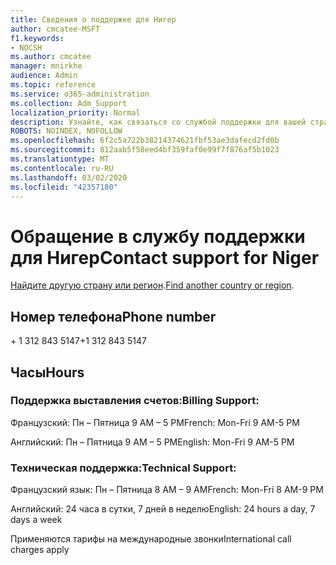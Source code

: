 ```yaml
---
title: Сведения о поддержке для Нигер
author: cmcatee-MSFT
f1.keywords:
- NOCSH
ms.author: cmcatee
manager: mnirkhe
audience: Admin
ms.topic: reference
ms.service: o365-administration
ms.collection: Adm_Support
localization_priority: Normal
description: Узнайте, как связаться со службой поддержки для вашей страны или региона.
ROBOTS: NOINDEX, NOFOLLOW
ms.openlocfilehash: 6f2c5a722b38214374621fbf53ae3dafecd2fd0b
ms.sourcegitcommit: 812aab5f58eed4bf359faf0e99f7f876af5b1023
ms.translationtype: MT
ms.contentlocale: ru-RU
ms.lasthandoff: 03/02/2020
ms.locfileid: "42357180"
---
```

# <a name="contact-support-for-niger"></a><span data-ttu-id="1132f-103">Обращение в службу поддержки для Нигер</span><span class="sxs-lookup"><span data-stu-id="1132f-103">Contact support for Niger</span></span>

<span data-ttu-id="1132f-104">[Найдите другую страну или регион](../contact-support-for-business-products.md).</span><span class="sxs-lookup"><span data-stu-id="1132f-104">[Find another country or region](../contact-support-for-business-products.md).</span></span>

## <a name="phone-number"></a><span data-ttu-id="1132f-105">Номер телефона</span><span class="sxs-lookup"><span data-stu-id="1132f-105">Phone number</span></span>
<span data-ttu-id="1132f-106">+ 1 312 843 5147</span><span class="sxs-lookup"><span data-stu-id="1132f-106">+1 312 843 5147</span></span>

## <a name="hours"></a><span data-ttu-id="1132f-107">Часы</span><span class="sxs-lookup"><span data-stu-id="1132f-107">Hours</span></span>
### <a name="billing-support"></a><span data-ttu-id="1132f-108">Поддержка выставления счетов:</span><span class="sxs-lookup"><span data-stu-id="1132f-108">Billing Support:</span></span>

<span data-ttu-id="1132f-109">Французский: Пн – Пятница 9 AM – 5 PM</span><span class="sxs-lookup"><span data-stu-id="1132f-109">French: Mon-Fri 9 AM-5 PM</span></span>

<span data-ttu-id="1132f-110">Английский: Пн – Пятница 9 AM – 5 PM</span><span class="sxs-lookup"><span data-stu-id="1132f-110">English: Mon-Fri 9 AM-5 PM</span></span>

### <a name="technical-support"></a><span data-ttu-id="1132f-111">Техническая поддержка:</span><span class="sxs-lookup"><span data-stu-id="1132f-111">Technical Support:</span></span>

<span data-ttu-id="1132f-112">Французский язык: Пн – Пятница 8 AM – 9 AM</span><span class="sxs-lookup"><span data-stu-id="1132f-112">French: Mon-Fri 8 AM-9 PM</span></span>

<span data-ttu-id="1132f-113">Английский: 24 часа в сутки, 7 дней в неделю</span><span class="sxs-lookup"><span data-stu-id="1132f-113">English: 24 hours a day, 7 days a week</span></span>

<span data-ttu-id="1132f-114">Применяются тарифы на международные звонки</span><span class="sxs-lookup"><span data-stu-id="1132f-114">International call charges apply</span></span>
